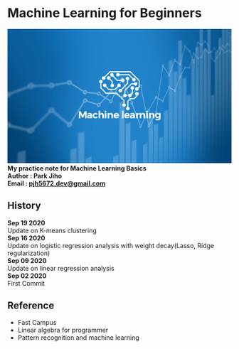 # Machine Learning for Beginners   

![](./images/ML01.jpg)  
**My practice note for Machine Learning Basics**  
**Author : Park Jiho**  
**Email : pjh5672.dev@gmail.com**   

## History  
**Sep 19 2020**  
Update on K-means clustering   
**Sep 16 2020**  
Update on logistic regression analysis with weight decay(Lasso, Ridge regularization)   
**Sep 09 2020**  
Update on linear regression analysis   
**Sep 02 2020**  
First Commit    


## Reference
 - Fast Campus
 - Linear algebra for programmer
 - Pattern recognition and machine learning